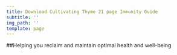```yaml
---
title: Download Cultivating Thyme 21 page Immunity Guide
subtitle: ''
img_path: ''
template: page
---
```

##Helping you reclaim and maintain optimal health and well-being
<script type="text/javascript" src="//marketing.kickback.live/form/generate.js?id=1"></script>
